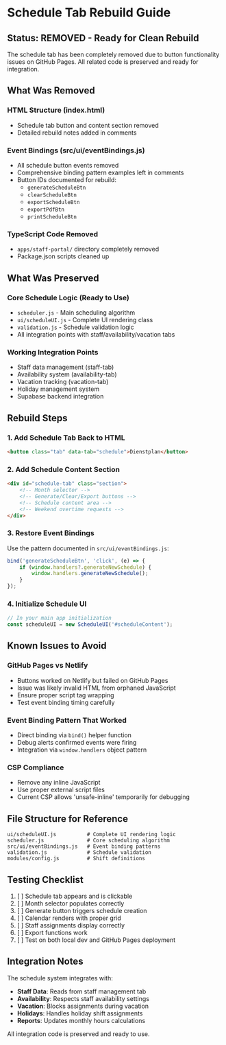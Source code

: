 # Schedule Tab Rebuild Guide

## Status: REMOVED - Ready for Clean Rebuild

The schedule tab has been completely removed due to button functionality issues on GitHub Pages. All related code is preserved and ready for integration.

## What Was Removed

### HTML Structure (index.html)
- Schedule tab button and content section removed
- Detailed rebuild notes added in comments

### Event Bindings (src/ui/eventBindings.js) 
- All schedule button events removed
- Comprehensive binding pattern examples left in comments
- Button IDs documented for rebuild:
  - `generateScheduleBtn`
  - `clearScheduleBtn` 
  - `exportScheduleBtn`
  - `exportPdfBtn`
  - `printScheduleBtn`

### TypeScript Code Removed
- `apps/staff-portal/` directory completely removed
- Package.json scripts cleaned up

## What Was Preserved

### Core Schedule Logic (Ready to Use)
- `scheduler.js` - Main scheduling algorithm
- `ui/scheduleUI.js` - Complete UI rendering class 
- `validation.js` - Schedule validation logic
- All integration points with staff/availability/vacation tabs

### Working Integration Points
- Staff data management (staff-tab)
- Availability system (availability-tab)
- Vacation tracking (vacation-tab)
- Holiday management system
- Supabase backend integration

## Rebuild Steps

### 1. Add Schedule Tab Back to HTML
```html
<button class="tab" data-tab="schedule">Dienstplan</button>
```

### 2. Add Schedule Content Section
```html
<div id="schedule-tab" class="section">
    <!-- Month selector -->
    <!-- Generate/Clear/Export buttons -->  
    <!-- Schedule content area -->
    <!-- Weekend overtime requests -->
</div>
```

### 3. Restore Event Bindings
Use the pattern documented in `src/ui/eventBindings.js`:
```javascript
bind('generateScheduleBtn', 'click', (e) => {
    if (window.handlers?.generateNewSchedule) {
        window.handlers.generateNewSchedule();
    }
});
```

### 4. Initialize Schedule UI
```javascript
// In your main app initialization
const scheduleUI = new ScheduleUI('#scheduleContent');
```

## Known Issues to Avoid

### GitHub Pages vs Netlify
- Buttons worked on Netlify but failed on GitHub Pages
- Issue was likely invalid HTML from orphaned JavaScript
- Ensure proper script tag wrapping
- Test event binding timing carefully

### Event Binding Pattern That Worked
- Direct binding via `bind()` helper function
- Debug alerts confirmed events were firing
- Integration via `window.handlers` object pattern

### CSP Compliance
- Remove any inline JavaScript
- Use proper external script files
- Current CSP allows 'unsafe-inline' temporarily for debugging

## File Structure for Reference

```
ui/scheduleUI.js          # Complete UI rendering logic
scheduler.js              # Core scheduling algorithm  
src/ui/eventBindings.js   # Event binding patterns
validation.js             # Schedule validation
modules/config.js         # Shift definitions
```

## Testing Checklist

1. [ ] Schedule tab appears and is clickable
2. [ ] Month selector populates correctly  
3. [ ] Generate button triggers schedule creation
4. [ ] Calendar renders with proper grid
5. [ ] Staff assignments display correctly
6. [ ] Export functions work
7. [ ] Test on both local dev and GitHub Pages deployment

## Integration Notes

The schedule system integrates with:
- **Staff Data**: Reads from staff management tab
- **Availability**: Respects staff availability settings  
- **Vacation**: Blocks assignments during vacation
- **Holidays**: Handles holiday shift assignments
- **Reports**: Updates monthly hours calculations

All integration code is preserved and ready to use.
